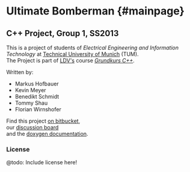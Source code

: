 Ultimate Bomberman  {#mainpage}
====================

C++ Project, Group 1, SS2013
---------------------

This is a project of students of *Electrical Engineering and Information Technology* at [Technical University of Munich](http://www.tum.de) (TUM).  
The Project is part of [LDV's](http://www.ldv.ei.tum.de/en/homepage/) course [*Grundkurs C++*](http://www.ldv.ei.tum.de/en/lehre/grundkurs-c/).

Written by:     

-   Markus Hofbauer  
-   Kevin Meyer  
-   Benedikt Schmidt  
-   Tommy Shau  
-   Florian Wirnshofer  
  
  
Find this project [on bitbucket](https://bitbucket.org/grundkurscpp/game),  
our [discussion board](http://kevin-meyer.de/forum/)  
and the [doxygen documentation](http://kevin-meyer.de/docu/).

### License

@todo: Include license here!